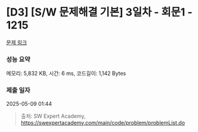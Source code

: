 # [D3] [S/W 문제해결 기본] 3일차 - 회문1 - 1215 

[문제 링크](https://swexpertacademy.com/main/code/problem/problemDetail.do?contestProbId=AV14QpAaAAwCFAYi) 

### 성능 요약

메모리: 5,832 KB, 시간: 6 ms, 코드길이: 1,142 Bytes

### 제출 일자

2025-05-09 01:44



> 출처: SW Expert Academy, https://swexpertacademy.com/main/code/problem/problemList.do